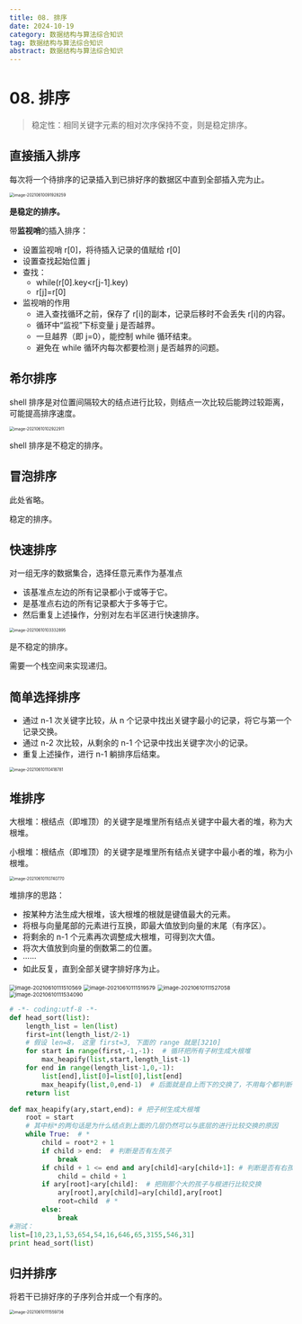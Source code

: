 ```yaml
---
title: 08. 排序
date: 2024-10-19
category: 数据结构与算法综合知识
tag: 数据结构与算法综合知识
abstract: 数据结构与算法综合知识
---
```


# 08. 排序

> 稳定性：相同关键字元素的相对次序保持不变，则是稳定排序。

## 直接插入排序

每次将一个待排序的记录插入到已排好序的数据区中直到全部插入完为止。

<img src="https://oss.justin3go.com/blogs/image-20210610091928259.png" alt="image-20210610091928259" style="zoom:50%;" />

**是稳定的排序。**

带**监视哨**的插入排序：

- 设置监视哨 r[0]，将待插入记录的值赋给 r[0]
- 设置查找起始位置 j
- 查找：
  - while(r[0].key<r[j-1].key)
  - r[j]=r[0]
- 监视哨的作用
  - 进入查找循环之前，保存了 r[i]的副本，记录后移时不会丢失 r[i]的内容。
  - 循环中“监视”下标变量 j 是否越界。
  - 一旦越界（即 j=0），能控制 while 循环结束。
  - 避免在 while 循环内每次都要检测 j 是否越界的问题。

## 希尔排序

shell 排序是对位置间隔较大的结点进行比较，则结点一次比较后能跨过较距离，可能提高排序速度。

<img src="https://oss.justin3go.com/blogs/image-20210610102922911.png" alt="image-20210610102922911" style="zoom:50%;" />

shell 排序是不稳定的排序。

## 冒泡排序

此处省略。

稳定的排序。

## 快速排序

对一组无序的数据集合，选择任意元素作为基准点

- 该基准点左边的所有记录都小于或等于它。
- 是基准点右边的所有记录都大于多等于它。
- 然后重复上述操作，分别对左右半区进行快速排序。

<img src="https://oss.justin3go.com/blogs/image-20210610103332895.png" alt="image-20210610103332895" style="zoom:50%;" />

是不稳定的排序。

需要一个栈空间来实现递归。

## 简单选择排序

- 通过 n-1 次关键字比较，从 n 个记录中找出关键字最小的记录，将它与第一个记录交换。
- 通过 n-2 次比较，从剩余的 n-1 个记录中找出关键字次小的记录。
- 重复上述操作，进行 n-1 躺排序后结束。

<img src="https://oss.justin3go.com/blogs/image-20210610110418781.png" alt="image-20210610110418781" style="zoom:50%;" />

## 堆排序

大根堆：根结点（即堆顶）的关键字是堆里所有结点关键字中最大者的堆，称为大根堆。

小根堆：根结点（即堆顶）的关键字是堆里所有结点关键字中最小者的堆，称为小根堆。

<img src="https://oss.justin3go.com/blogs/image-20210610110740770.png" alt="image-20210610110740770" style="zoom:50%;" />

堆排序的思路：

- 按某种方法生成大根堆，该大根堆的根就是键值最大的元素。
- 将根与向量尾部的元素进行互换，即最大值放到向量的末尾（有序区）。
- 将剩余的 n-1 个元素再次调整成大根堆，可得到次大值。
- 将次大值放到向量的倒数第二的位置。
- ······
- 如此反复，直到全部关键字排好序为止。

<img src="https://oss.justin3go.com/blogs/image-20210610111510569.png" alt="image-20210610111510569" style="zoom:67%;" />

<img src="https://oss.justin3go.com/blogs/image-20210610111519579.png" alt="image-20210610111519579" style="zoom:67%;" />

<img src="https://oss.justin3go.com/blogs/image-20210610111527058.png" alt="image-20210610111527058" style="zoom:67%;" />

<img src="https://oss.justin3go.com/blogs/image-20210610111534090.png" alt="image-20210610111534090" style="zoom:67%;" />

```python
# -*- coding:utf-8 -*-
def head_sort(list):
	length_list = len(list)
	first=int(length_list/2-1)
    # 假设 len=8， 这里 first=3, 下面的 range 就是[3210]
	for start in range(first,-1,-1):  # 循环把所有子树生成大根堆
		max_heapify(list,start,length_list-1)
	for end in range(length_list-1,0,-1):
		list[end],list[0]=list[0],list[end]
		max_heapify(list,0,end-1)  # 后面就是自上而下的交换了，不用每个都判断了（不用像生成大根堆那样）
	return list

def max_heapify(ary,start,end): # 把子树生成大根堆
	root = start
    # 其中标*的两句话是为什么结点到上面的几层仍然可以与底层的进行比较交换的原因
	while True:  # *
		child = root*2 + 1
		if child > end:  # 判断是否有左孩子
			break
		if child + 1 <= end and ary[child]<ary[child+1]: # 判断是否有右孩子，且如有就留大的
			child = child + 1
		if ary[root]<ary[child]:  # 把刚那个大的孩子与根进行比较交换
			ary[root],ary[child]=ary[child],ary[root]
			root=child  # *
		else:
			break
#测试：
list=[10,23,1,53,654,54,16,646,65,3155,546,31]
print head_sort(list)
```

## 归并排序

将若干已排好序的子序列合并成一个有序的。

<img src="https://oss.justin3go.com/blogs/image-20210610111559736.png" alt="image-20210610111559736" style="zoom:50%;" />

